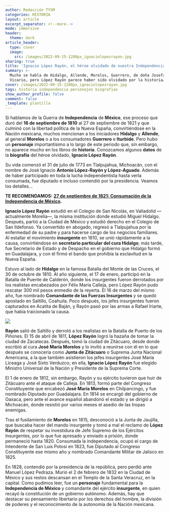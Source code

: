 ```yaml
---
author: Redacción TYSM
categories: HISTORIA
layout: article
excerpt_separator: <!--more-->
mode: immersive
header:
  theme: dark
article_header:
  type: cover
  image:
    src: /images/2022-09-15-1280px_ignaciolopezrayon.jpg
sharing: true
title: 'Ignacio López Rayón, el héroe olvidado de nuestra Independencia'
summary: >-
  Mucho se habla de Hidalgo, Allende, Morelos, Guerrero, de doña Josefa y Leona
  Vicario, pero López Rayón parece haber sido olvidado por la historia…
cover: /images/2022-09-15-1280px_ignaciolopezrayon.jpg
tags: historia independencia personajes biografias
show_author_profile: false
comment: false
_template: plantilla
---
```







Si hablamos de la Guerra de **Independencia** de **México**, ese proceso que duró del **16 de septiembre de 1810** al 27 de septiembre de 1821 y que culminó con la libertad política de la Nueva España, convirtiéndose en la Nación mexicana, muchos mencionan a los iniciadores **Hidalgo** y **Allende**, al general **Morelos** o a los consumadores **Guerrero** e **Iturbide**. Pero hubo un **personaje** importantísimo a lo largo de este periodo que, sin embargo, no aparece mucho en los libros de **historia**. Conozcamos algunos **datos** de la **biografía** del héroe olvidado, **Ignacio López Rayón**.

Su vida comenzó el 31 de julio de 1773 en Tlalpujahua, Michoacán, con el nombre de José Ignacio **Antonio López-Rayón y López-Aguado**. Además de haber participado en toda la lucha independentista hasta verla consumada, fue diputado e incluso contendió por la presidencia. Veamos los detalles…

**TE RECOMENDAMOS:** [**27 de septiembre de 1821: Consumación de la Independencia de México**](https://blog.tonoysumariachi.com/historia/2022/08/15/27-de-septiembre-de-1821-consumacion-de-la-independencia-de-mexico.html)**.**

**Ignacio López Rayón** estudió en el Colegio de San Nicolás, en Valladolid —actualmente Morelia—, la misma institución donde estudió Miguel Hidalgo. Después, partió a la Ciudad de México y estudió derecho en el Colegio de San Ildefonso. Ya convertido en abogado, regresó a Tlalpujahua por la enfermedad de su padre y para hacerse cargo de los negocios familiares. Al estallar el movimiento **insurgente** en 1810, se unió rápidamente a la causa, convirtiéndose en **secretario particular del cura Hidalgo**; más tarde, fue Secretario de Estado y de Despacho en el gobierno que Hidalgo formó en Guadalajara, y con él firmó el bando que prohibía la esclavitud en la Nueva España.

Estuvo al lado de **Hidalgo** en la famosa Batalla del Monte de las Cruces, el 30 de octubre de 1810. Al año siguiente, el 17 de enero, participó en la Batalla de Puente de Calderón, donde los insurgentes fueron derrotados por los realistas encabezados por Félix María Calleja, pero López Rayón pudo rescatar 300 mil pesos enmedio de la reyerta. El 16 de marzo del mismo año, fue nombrado **Comandante de las Fuerzas Insurgentes** y se quedó apostado en Saltillo, Coahuila. Poco después, los jefes insurgentes fueron capturados en Acatita de Baján, y Rayón pasó por las armas a Rafael Iriarte, que había traicionado la causa.

![](https://upload.wikimedia.org/wikipedia/commons/7/77/General_Ignacio_L%C3%B3pez_Ray%C3%B3n.png)

**Rayón** salió de Saltillo y derrotó a los realistas en la Batalla de Puerto de los Piñones. El 15 de abril de 1811, **López Rayón** logró la hazaña de tomar la ciudad de Zacatecas. Después, tomó la ciudad de Zitácuaro, desde donde escribió al cura **José María Morelos** y lo invitó a reunirse con él en lo que después se conocería como **Junta de Zitácuaro** o Suprema Junta Nacional Americana, a la que también asistieron los jefes insurgentes José María Liceaga y José Sixto Verduzco; en ella, **Ignacio López Rayón** fue elegido Ministro Universal de la Nación y Presidente de la Suprema Corte.

El 1 de enero de 1812, sin embargo, Rayón y su ejército tuvieron que huir de Zitácuaro ante el ataque de Calleja. En 1813, formó parte del Congreso Constituyente que encabezó **José María Morelos** en Chilpancingo, y fue nombrado Diputado por Guadalajara. En 1814 se encargó del gobierno de Oaxaca, pero ante el avance español abandonó el estado y se dirigió a Michoacán, donde resistió por varios meses el asedio de las tropas enemigas.

Tras el fusilamiento de **Morelos** en 1815, desconoció a la Junta de Jaujilla, que buscaba hacer del mando insurgente y tomó a mal el reclamo de **López Rayón** de respetar su investidura de Jefe Supremo de los Ejércitos Insurgentes, por lo que fue apresado y enviado a prisión, donde permaneció hasta 1820. Consumada la independencia, ocupó el cargo de Intendente de San Luis Potosí en 1823, fue Diputado al Congreso Constituyente ese mismo año y nombrado Comandante Militar de Jalisco en 1825.

En 1828, contendió por la presidencia de la república, pero perdió ante Manuel López Pedraza. Murió el 2 de febrero de 1832 en la Ciudad de México y sus restos descansan en el Templo de la Santa Veracruz, en la capital. Como pudimos leer, fue un **personaje** fundamental para la **Independencia de México** y comandante del ejército **insurgente**, en quien recayó la constitución de un gobierno autónomo. Además, hay que destacar su pensamiento libertario por los derechos del hombre, la división de poderes y el reconocimiento de la autonomía de la Nación mexicana.
